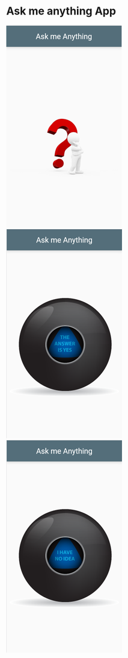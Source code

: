 # Ask me anything App



<img src="https://github.com/HaseebImd/aks-me-anything-Flutter/blob/main/assets/images/1.png?raw=true" alt="Italian Trulli">
<br>

<img src="https://github.com/HaseebImd/aks-me-anything-Flutter/blob/main/assets/images/2.png?raw=true" alt="Italian Trulli">
<br>

<img src="https://github.com/HaseebImd/aks-me-anything-Flutter/blob/main/assets/images/3.png?raw=true" alt="Italian Trulli">
